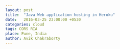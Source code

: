 ```yaml
---
layout: post
title:  "Java Web application hosting in Heroku"
date:   2016-03-25 23:00:00 +0530
categories: cloud
tags: CORS RIA
place: Pune, India
author: Avik Chakraborty
---
```



